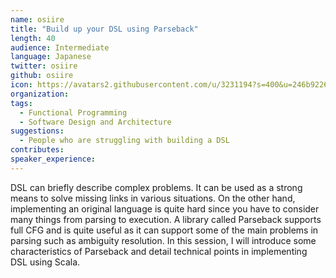 ```yaml
---
name: osiire
title: "Build up your DSL using Parseback"
length: 40
audience: Intermediate
language: Japanese
twitter: osiire
github: osiire
icon: https://avatars2.githubusercontent.com/u/3231194?s=400&u=246b922692cd7e24dcb518256849f0015fa06b7d&v=4
organization: 
tags:
  - Functional Programming
  - Software Design and Architecture
suggestions:
  - People who are struggling with building a DSL
contributes:
speaker_experience:
---
```

DSL can briefly describe complex problems. It can be used as a strong means to solve missing links in various situations. On the other hand, implementing an original language is quite hard since you have to consider many things from parsing to execution. A library called Parseback supports full CFG and is quite useful as it can support some of the main problems in parsing such as ambiguity resolution. In this session, I will introduce some characteristics of Parseback and detail technical points in implementing DSL using Scala.
 
